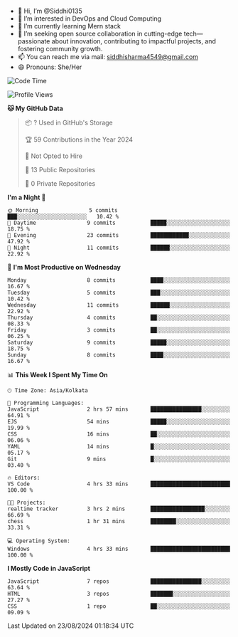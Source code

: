 - 👋 Hi, I’m @Siddhi0135
- 👀 I’m interested in DevOps and Cloud Computing
- 🌱 I’m currently learning Mern stack
- 💞️ I’m seeking open source collaboration in cutting-edge
     tech—passionate about innovation, contributing to impactful projects,
     and fostering community growth.
- 📫 You can reach me via mail: siddhisharma4549@gmail.com
- 😄 Pronouns: She/Her


<!--START_SECTION:waka-->
![Code Time](http://img.shields.io/badge/Code%20Time-3%20hrs%202%20mins-blue)

![Profile Views](http://img.shields.io/badge/Profile%20Views-104-blue)

**🐱 My GitHub Data** 

> 📦 ? Used in GitHub's Storage 
 > 
> 🏆 59 Contributions in the Year 2024
 > 
> 🚫 Not Opted to Hire
 > 
> 📜 13 Public Repositories 
 > 
> 🔑 0 Private Repositories 
 > 
**I'm a Night 🦉** 

```text
🌞 Morning                5 commits           ███░░░░░░░░░░░░░░░░░░░░░░   10.42 % 
🌆 Daytime                9 commits           █████░░░░░░░░░░░░░░░░░░░░   18.75 % 
🌃 Evening                23 commits          ████████████░░░░░░░░░░░░░   47.92 % 
🌙 Night                  11 commits          ██████░░░░░░░░░░░░░░░░░░░   22.92 % 
```
📅 **I'm Most Productive on Wednesday** 

```text
Monday                   8 commits           ████░░░░░░░░░░░░░░░░░░░░░   16.67 % 
Tuesday                  5 commits           ███░░░░░░░░░░░░░░░░░░░░░░   10.42 % 
Wednesday                11 commits          ██████░░░░░░░░░░░░░░░░░░░   22.92 % 
Thursday                 4 commits           ██░░░░░░░░░░░░░░░░░░░░░░░   08.33 % 
Friday                   3 commits           ██░░░░░░░░░░░░░░░░░░░░░░░   06.25 % 
Saturday                 9 commits           █████░░░░░░░░░░░░░░░░░░░░   18.75 % 
Sunday                   8 commits           ████░░░░░░░░░░░░░░░░░░░░░   16.67 % 
```


📊 **This Week I Spent My Time On** 

```text
🕑︎ Time Zone: Asia/Kolkata

💬 Programming Languages: 
JavaScript               2 hrs 57 mins       ████████████████░░░░░░░░░   64.91 % 
EJS                      54 mins             █████░░░░░░░░░░░░░░░░░░░░   19.99 % 
CSS                      16 mins             ██░░░░░░░░░░░░░░░░░░░░░░░   06.06 % 
YAML                     14 mins             █░░░░░░░░░░░░░░░░░░░░░░░░   05.17 % 
Git                      9 mins              █░░░░░░░░░░░░░░░░░░░░░░░░   03.40 % 

🔥 Editors: 
VS Code                  4 hrs 33 mins       █████████████████████████   100.00 % 

🐱‍💻 Projects: 
realtime tracker         3 hrs 2 mins        █████████████████░░░░░░░░   66.69 % 
chess                    1 hr 31 mins        ████████░░░░░░░░░░░░░░░░░   33.31 % 

💻 Operating System: 
Windows                  4 hrs 33 mins       █████████████████████████   100.00 % 
```

**I Mostly Code in JavaScript** 

```text
JavaScript               7 repos             ████████████████░░░░░░░░░   63.64 % 
HTML                     3 repos             ███████░░░░░░░░░░░░░░░░░░   27.27 % 
CSS                      1 repo              ██░░░░░░░░░░░░░░░░░░░░░░░   09.09 % 
```




 Last Updated on 23/08/2024 01:18:34 UTC
<!--END_SECTION:waka-->

<!---
Siddhi0135/Siddhi0135 is a ✨ special ✨ repository because its `README.md` (this file) appears on your GitHub profile.
You can click the Preview link to take a look at your changes.
--->
